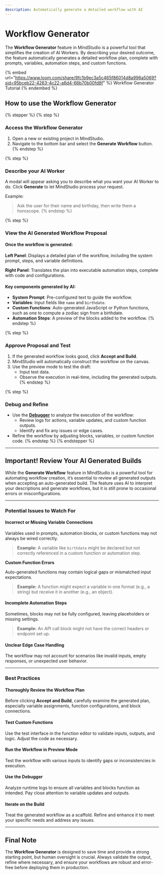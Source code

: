 ```yaml
---
description: Automatically generate a detailed workflow with AI
---
```


# Workflow Generator

The **Workflow Generator** feature in MindStudio is a powerful tool that simplifies the creation of AI Workers. By describing your desired outcome, the feature automatically generates a detailed workflow plan, complete with prompts, variables, automation steps, and custom functions.&#x20;

{% embed url="https://www.loom.com/share/9fc1b9ec3a5c465f86014d8a996a5069?sid=95bceb22-4263-4c22-a6d4-66b70b00fd8f" %}
Workflow Generator Tutorial
{% endembed %}



## How to use the Workflow Generator&#x20;

{% stepper %}
{% step %}
### Access the Workflow Generator

1. Open a new or existing project in MindStudio.
2. Navigate to the bottom bar and select the **Generate Workflow** button.
{% endstep %}

{% step %}
### Describe your AI Worker

A modal will appear asking you to describe what you want your AI Worker to do. Click **Generate** to let MindStudio process your request.

Example:&#x20;

> Ask the user for their name and birthday, then write them a horoscope.
{% endstep %}

{% step %}
### View the AI Generated Workflow Proposal

#### **Once the workflow is generated:**

**Left Panel**: Displays a detailed plan of the workflow, including the system prompt, steps, and variable definitions.

**Right Panel**: Translates the plan into executable automation steps, complete with code and configurations.

#### **Key components generated by AI:**

* **System Prompt**: Pre-configured text to guide the workflow.
* **Variables**: Input fields like `name` and `birthdate`.
* **Custom Functions**: Auto-generated JavaScript or Python functions, such as one to compute a zodiac sign from a birthdate.
* **Automation Steps**: A preview of the blocks added to the workflow.
{% endstep %}

{% step %}
### Approve Proposal and Test

1. If the generated workflow looks good, click **Accept and Build**.
2. MindStudio will automatically construct the workflow on the canvas.
3. Use the preview mode to test the draft:
   * Input test data.
   * Observe the execution in real-time, including the generated outputs.
{% endstep %}

{% step %}
### Debug and Refine

* Use the [**Debugger**](../test-and-evaluate/debugger.md) to analyze the execution of the workflow:
  * Review logs for actions, variable updates, and custom function outputs.
  * Identify and fix any issues or edge cases.
* Refine the workflow by adjusting blocks, variables, or custom function code.
{% endstep %}
{% endstepper %}

***

## **Important! Review Your AI Generated Builds**

While the **Generate Workflow** feature in MindStudio is a powerful tool for automating workflow creation, it’s essential to review all generated outputs when accepting an auto-generated build. The feature uses AI to interpret your descriptions and generate workflows, but it is still prone to occasional errors or misconfigurations.

***

### **Potential Issues to Watch For**

#### **Incorrect or Missing Variable Connections**

Variables used in prompts, automation blocks, or custom functions may not always be wired correctly.

> **Example:** A variable like `birthdate` might be declared but not correctly referenced in a custom function or automation step.

**Custom Function Errors**

Auto-generated functions may contain logical gaps or mismatched input expectations.

> **Example:** A function might expect a variable in one format (e.g., a string) but receive it in another (e.g., an object).

#### **Incomplete Automation Steps**

Sometimes, blocks may not be fully configured, leaving placeholders or missing settings.

> **Example:** An API call block might not have the correct headers or endpoint set up.

#### **Unclear Edge Case Handling**

The workflow may not account for scenarios like invalid inputs, empty responses, or unexpected user behavior.

***

### **Best Practices**

#### **Thoroughly Review the Workflow Plan**

Before clicking **Accept and Build**, carefully examine the generated plan, especially variable assignments, function configurations, and block connections.

#### **Test Custom Functions**

Use the test interface in the function editor to validate inputs, outputs, and logic. Adjust the code as necessary.

#### **Run the Workflow in Preview Mode**

Test the workflow with various inputs to identify gaps or inconsistencies in execution.

#### **Use the Debugger**

Analyze runtime logs to ensure all variables and blocks function as intended. Pay close attention to variable updates and outputs.

#### **Iterate on the Build**

Treat the generated workflow as a scaffold. Refine and enhance it to meet your specific needs and address any issues.

***

## **Final Note**

The **Workflow Generator** is designed to save time and provide a strong starting point, but human oversight is crucial. Always validate the output, refine where necessary, and ensure your workflows are robust and error-free before deploying them in production.&#x20;
